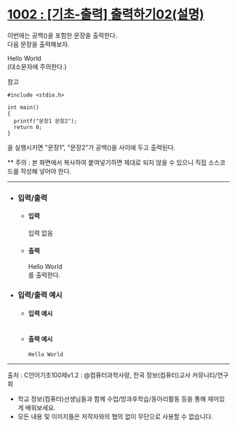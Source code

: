 # [1002 : [기초-출력] 출력하기02(설명)](https://codeup.kr/problem.php?id=1002)

이번에는 공백()을 포함한 문장을 출력한다.
<br />
다음 문장을 출력해보자.

Hello World
<br />
(대소문자에 주의한다.)

참고
```
#include <stdio.h>

int main()
{
  printf("문장1 문장2");
  return 0;
}
```
을 실행시키면 "문장1”, "문장2"가 공백()을 사이에 두고 출력된다.

** 주의 : 본 화면에서 복사하여 붙여넣기하면 제대로 되지 않을 수 있으니 직접 소스코드를 작성해 넣어야 한다.

------------------------------
- ### 입력/출력
  - #### 입력

    입력 없음

  - #### 출력

    Hello World
    <br />
    를 출력한다.

- ### 입력/출력 예시
  - #### 입력 예시
    ```

    ```
  - #### 출력 예시
    ```
    Hello World
    ```
--------------------------------------------------------------------------------------
출처 : C언어기초100제v1.2 : @컴퓨터과학사랑, 전국 정보(컴퓨터)교사 커뮤니티/연구회
- 학교 정보(컴퓨터)선생님들과 함께 수업/방과후학습/동아리활동 등을 통해 재미있게 배워보세요. 
- 모든 내용 및 이미지들은 저작자와의 협의 없이 무단으로 사용할 수 없습니다.

